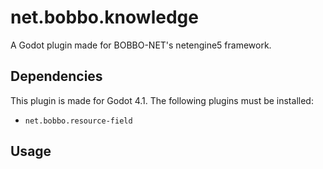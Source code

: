 # net.bobbo.knowledge

A Godot plugin made for BOBBO-NET's netengine5 framework.

## Dependencies

This plugin is made for Godot 4.1. The following plugins must be installed:

- `net.bobbo.resource-field`

## Usage
